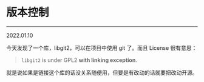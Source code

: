 # 版本控制

---

2022.01.10

今天发现了一个库，libgit2，可以在项目中使用 git 了。而且 License 很有意思：

> `libgit2` is under GPL2 **with linking exception**.

就是说如果是链接这个库的话没关系随便用，但要是有改动的话就要把改动开源。
